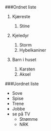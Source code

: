 ###Ordnet liste
1. Kjæreste
   1. Stine

2. Kjeledyr
   1. Storm
   2. Hybelkaniner


3. Barn i huset
   1. Karsten
   2. Aksel


###Uordnet liste
* Sove
* Spise
* Trene
* Jobbe
* se på TV
  * Strømme
  * NRK
